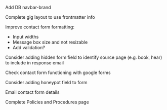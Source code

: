Add DB navbar-brand

Complete gig layout to use frontmatter info

Improve contact form formatting:
- Input widths
- Message box size and not resizable
- Add validation?

Consider adding hidden form field to identify source page (e.g. book, hear) to include in response email

Check contact form functioning with google forms

Consider adding honeypot field to form

Email contact form details

Complete Policies and Procedures page